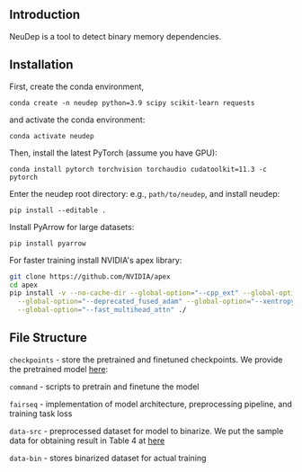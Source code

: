 ## Introduction

NeuDep is a tool to detect binary memory dependencies. 

## Installation
First, create the conda environment,

`conda create -n neudep python=3.9 scipy scikit-learn requests`

and activate the conda environment:

`conda activate neudep`

Then, install the latest PyTorch (assume you have GPU):

`conda install pytorch torchvision torchaudio cudatoolkit=11.3 -c pytorch`

Enter the neudep root directory: e.g., `path/to/neudep`, and install neudep:

`pip install --editable .`

Install PyArrow for large datasets: 

`pip install pyarrow`

For faster training install NVIDIA's apex library:

``` bash
git clone https://github.com/NVIDIA/apex
cd apex
pip install -v --no-cache-dir --global-option="--cpp_ext" --global-option="--cuda_ext" \
  --global-option="--deprecated_fused_adam" --global-option="--xentropy" \
  --global-option="--fast_multihead_attn" ./
```

## File Structure

`checkpoints` - store the pretrained and finetuned checkpoints. We provide the pretrained model [here](https://drive.google.com/drive/folders/1MdI_0q1hOgTfa0QKioWSrhVmsFWLYyZe?usp=sharing): 

`command` - scripts to pretrain and finetune the model

`fairseq` - implementation of model architecture, preprocessing pipeline, and training task loss

`data-src` - preprocessed dataset for model to binarize. We put the sample data for obtaining result in Table 4 at [here](https://drive.google.com/drive/folders/1xZt-SYyC0neSl7cKsP97d03AaLNjKZ72?usp=sharing)

`data-bin` - stores binarized dataset for actual training